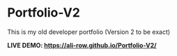 # Portfolio-V2

This is my old developer portfolio (Version 2 to be exact)

**LIVE DEMO: https://ali-row.github.io/Portfolio-V2/**
